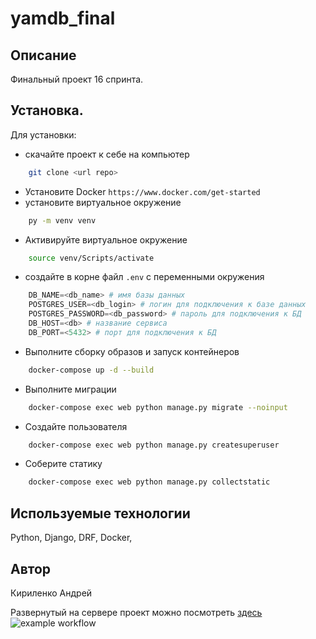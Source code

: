 # yamdb_final
## Описание
Финальный проект 16 спринта. 
## Установка. 
Для установки: 
* скачайте проект к себе на компьютер 
```bash
    git clone <url repo>
```
* Установите Docker 
```https://www.docker.com/get-started```
* установите виртуальное окружение
```bash
    py -m venv venv
```
* Активируйте виртуальное окружение
```bash
    source venv/Scripts/activate
```
* создайте в корне файл ```.env``` с переменными окружения
```python
    DB_NAME=<db_name> # имя базы данных
    POSTGRES_USER=<db_login> # логин для подключения к базе данных
    POSTGRES_PASSWORD=<db_password> # пароль для подключения к БД
    DB_HOST=<db> # название сервиса
    DB_PORT=<5432> # порт для подключения к БД
```
* Выполните сборку образов и запуск контейнеров
```bash
    docker-compose up -d --build
```
* Выполните миграции
```bash
    docker-compose exec web python manage.py migrate --noinput
```
* Создайте пользователя
```bash
    docker-compose exec web python manage.py createsuperuser
```
* Соберите статику
```bash
    docker-compose exec web python manage.py collectstatic
```

## Используемые технологии
Python, Django, DRF, Docker, 

## Автор
Кириленко Андрей

Развернутый на сервере проект можно посмотреть <a href='http://84.201.179.146/api/v1/'>здесь</a>
![example workflow](https://github.com/Akirosan/yamdb_final/actions/workflows/yamdb_workflow.yml/badge.svg)